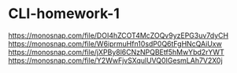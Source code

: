# CLI-homework-1
https://monosnap.com/file/DOI4hZCOT4McZOQv9yzEPG3uv7dyCH
https://monosnap.com/file/W6iprmuHfn10sdP0Q6tFgHNcQAiUxw
https://monosnap.com/file/jXPBy8l6CNzNPQBEtf5hMwYbd2rYWT
https://monosnap.com/file/Y2WwFjvSXqulUVQ0IGesmLAh7V2X0j
